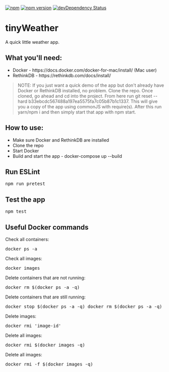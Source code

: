 [![npm](https://img.shields.io/npm/v/npm.svg?maxAge=2592000)]()
[![npm version](https://badge.fury.io/js/express.svg)](https://badge.fury.io/js/express)
[![devDependency Status](https://david-dm.org/dandeller/scaffold/dev-status.svg)](https://david-dm.org/dwyl/esta#info=devDependencies)

# tinyWeather
A quick little weather app.

<h2>What you'll need:</h2>
<ul>
  <li>Docker - https://docs.docker.com/docker-for-mac/install/ (Mac user)</li>
  <li>RethinkDB - https://rethinkdb.com/docs/install/</li>
</ul>

> NOTE: If you just want a quick demo of the app but don't already have Docker or RethinkDB installed, no problem. Clone the repo. Once cloned, go ahead and cd into the project. From here run git reset --hard b33ebcdc567488a197ea5575fa7c05b87b1c1337. This will give you a copy of the app using commonJS with require(s). After this run yarn/npm i and then simply start that app with npm start.

<h2>How to use:</h2>
<ul>
  <li>Make sure Docker and RethinkDB are installed</li>
  <li>Clone the repo</li>
  <li>Start Docker</li>
  <li>Build and start the app - docker-compose up --build</li>
</ul>

<h2>Run ESLint</h2>
<pre>npm run pretest</pre>

<h2>Test the app</h2>
<pre>npm test</pre>

<h2>Useful Docker commands</h2>
<p>Check all containers:</p>
<pre>docker ps -a</pre>

<p>Check all images:</p>
<pre>docker images</pre>

<p>Delete containers that are not running:</p>
<pre>docker rm $(docker ps -a -q)</pre>

<p>Delete containers that are still running:</p>
<pre>docker stop $(docker ps -a -q) docker rm $(docker ps -a -q)</pre>

<p>Delete images:</p>
<pre>docker rmi 'image-id'</pre>

<p>Delete all images:</p>
<pre>docker rmi $(docker images -q)</pre>

<p>Delete all images:</p>
<pre>docker rmi -f $(docker images -q)</pre>

